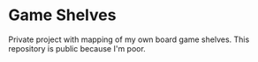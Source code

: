 # Game Shelves

Private project with mapping of my own board game shelves. This repository is public because I'm poor.
